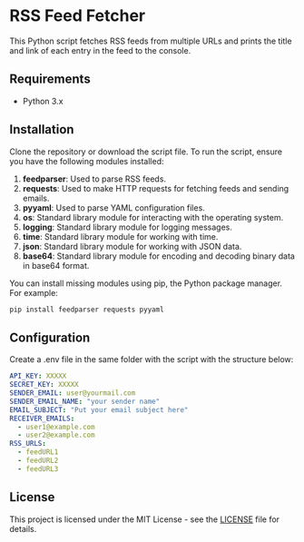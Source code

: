 # RSS Feed Fetcher

This Python script fetches RSS feeds from multiple URLs and prints the title and link of each entry in the feed to the console.

## Requirements

- Python 3.x

## Installation

Clone the repository or download the script file.
To run the script, ensure you have the following modules installed:

1. **feedparser**: Used to parse RSS feeds.
2. **requests**: Used to make HTTP requests for fetching feeds and sending emails.
3. **pyyaml**: Used to parse YAML configuration files.
4. **os**: Standard library module for interacting with the operating system.
5. **logging**: Standard library module for logging messages.
6. **time**: Standard library module for working with time.
7. **json**: Standard library module for working with JSON data.
8. **base64**: Standard library module for encoding and decoding binary data in base64 format.

You can install missing modules using pip, the Python package manager. For example:

```bash
pip install feedparser requests pyyaml
```

## Configuration

Create a .env file in the same folder with the script with the structure below:
```yaml
API_KEY: XXXXX
SECRET_KEY: XXXXX
SENDER_EMAIL: user@yourmail.com
SENDER_EMAIL_NAME: "your sender name"
EMAIL_SUBJECT: "Put your email subject here"
RECEIVER_EMAILS:
  - user1@example.com
  - user2@example.com
RSS_URLS:
  - feedURL1
  - feedURL2
  - feedURL3
```
## License

This project is licensed under the MIT License - see the [LICENSE](LICENSE) file for details.
